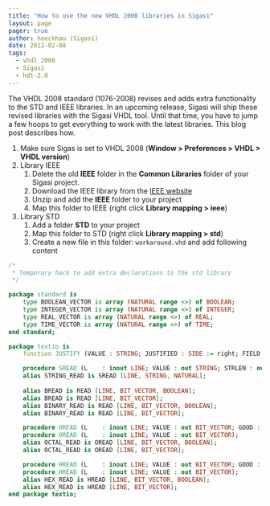 ```yaml
---
title: "How to use the new VHDL 2008 libraries in Sigasi"
layout: page 
pager: true
author: heeckhau (Sigasi)
date: 2012-02-08
tags: 
  - vhdl 2008
  - Sigasi
  - hdt-2.0
---
```


The VHDL 2008 standard (1076-2008) revises and adds extra functionality to the STD and IEEE libraries. In an upcoming release, Sigasi will ship these revised libraries with the Sigasi VHDL tool. Until that time, you have to jump a few hoops to get everything to work with the latest libraries. This blog post describes how.

1. Make sure Sigas is set to VHDL 2008 (**Window > Preferences > VHDL > VHDL version**)
2. Library IEEE
	1. Delete the old **IEEE** folder in the **Common Libraries** folder of your Sigasi project.
	2. Download the IEEE library from the [IEEE website](http://standards.ieee.org/downloads/1076/1076-2008)
	3. Unzip and add the **IEEE** folder to your project
	4. Map this folder to IEEE (right click **Library mapping > ieee**)
3. Library STD
	1. Add a folder **STD** to your project
	2. Map this folder to STD (right click **Library mapping > std**)
	3. Create a new file in this folder: `workaround.vhd` and add following content

```vhdl
/*
 * Temporary hack to add extra declarations to the std library 
 */

package standard is
	type BOOLEAN_VECTOR is array (NATURAL range <>) of BOOLEAN; 
	type INTEGER_VECTOR is array (NATURAL range <>) of INTEGER; 
	type REAL_VECTOR is array (NATURAL range <>) of REAL; 
	type TIME_VECTOR is array (NATURAL range <>) of TIME; 
end standard;

package textio is
    function JUSTIFY (VALUE : STRING; JUSTIFIED : SIDE := right; FIELD : WIDTH := 0) return STRING;

    procedure SREAD (L    : inout LINE; VALUE : out STRING; STRLEN : out NATURAL);
    alias STRING_READ is SREAD [LINE, STRING, NATURAL];
    
    alias BREAD is READ [LINE, BIT_VECTOR, BOOLEAN];
    alias BREAD is READ [LINE, BIT_VECTOR];
    alias BINARY_READ is READ [LINE, BIT_VECTOR, BOOLEAN];
    alias BINARY_READ is READ [LINE, BIT_VECTOR];

    procedure OREAD (L    : inout LINE; VALUE : out BIT_VECTOR; GOOD : out BOOLEAN);
    procedure OREAD (L    : inout LINE; VALUE : out BIT_VECTOR);
    alias OCTAL_READ is OREAD [LINE, BIT_VECTOR, BOOLEAN];
    alias OCTAL_READ is OREAD [LINE, BIT_VECTOR];

    procedure HREAD (L    : inout LINE; VALUE : out BIT_VECTOR; GOOD : out BOOLEAN);
    procedure HREAD (L    : inout LINE; VALUE : out BIT_VECTOR);
    alias HEX_READ is HREAD [LINE, BIT_VECTOR, BOOLEAN];
    alias HEX_READ is HREAD [LINE, BIT_VECTOR];
end package textio;
```

